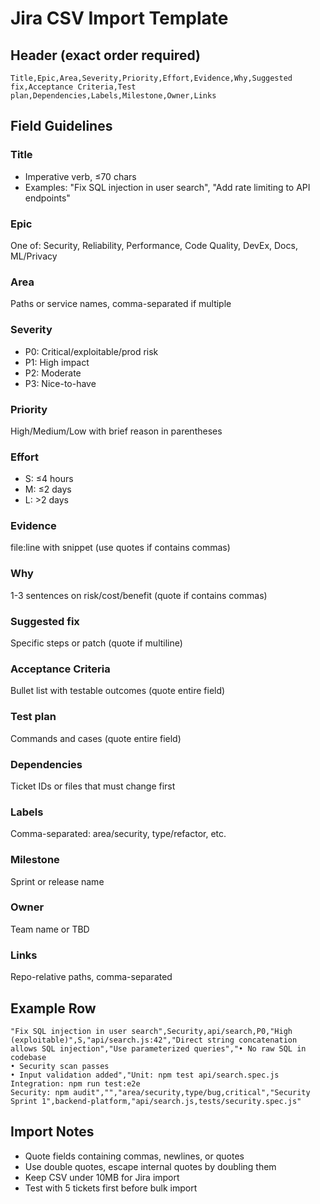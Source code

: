 # Jira CSV Import Template

## Header (exact order required)
```csv
Title,Epic,Area,Severity,Priority,Effort,Evidence,Why,Suggested fix,Acceptance Criteria,Test plan,Dependencies,Labels,Milestone,Owner,Links
```

## Field Guidelines

### Title
- Imperative verb, ≤70 chars
- Examples: "Fix SQL injection in user search", "Add rate limiting to API endpoints"

### Epic
One of: Security, Reliability, Performance, Code Quality, DevEx, Docs, ML/Privacy

### Area
Paths or service names, comma-separated if multiple

### Severity
- P0: Critical/exploitable/prod risk
- P1: High impact
- P2: Moderate
- P3: Nice-to-have

### Priority
High/Medium/Low with brief reason in parentheses

### Effort
- S: ≤4 hours
- M: ≤2 days
- L: >2 days

### Evidence
file:line with snippet (use quotes if contains commas)

### Why
1-3 sentences on risk/cost/benefit (quote if contains commas)

### Suggested fix
Specific steps or patch (quote if multiline)

### Acceptance Criteria
Bullet list with testable outcomes (quote entire field)

### Test plan
Commands and cases (quote entire field)

### Dependencies
Ticket IDs or files that must change first

### Labels
Comma-separated: area/security, type/refactor, etc.

### Milestone
Sprint or release name

### Owner
Team name or TBD

### Links
Repo-relative paths, comma-separated

## Example Row
```csv
"Fix SQL injection in user search",Security,api/search,P0,"High (exploitable)",S,"api/search.js:42","Direct string concatenation allows SQL injection","Use parameterized queries","• No raw SQL in codebase
• Security scan passes
• Input validation added","Unit: npm test api/search.spec.js
Integration: npm run test:e2e
Security: npm audit","","area/security,type/bug,critical","Security Sprint 1",backend-platform,"api/search.js,tests/security.spec.js"
```

## Import Notes
- Quote fields containing commas, newlines, or quotes
- Use double quotes, escape internal quotes by doubling them
- Keep CSV under 10MB for Jira import
- Test with 5 tickets first before bulk import